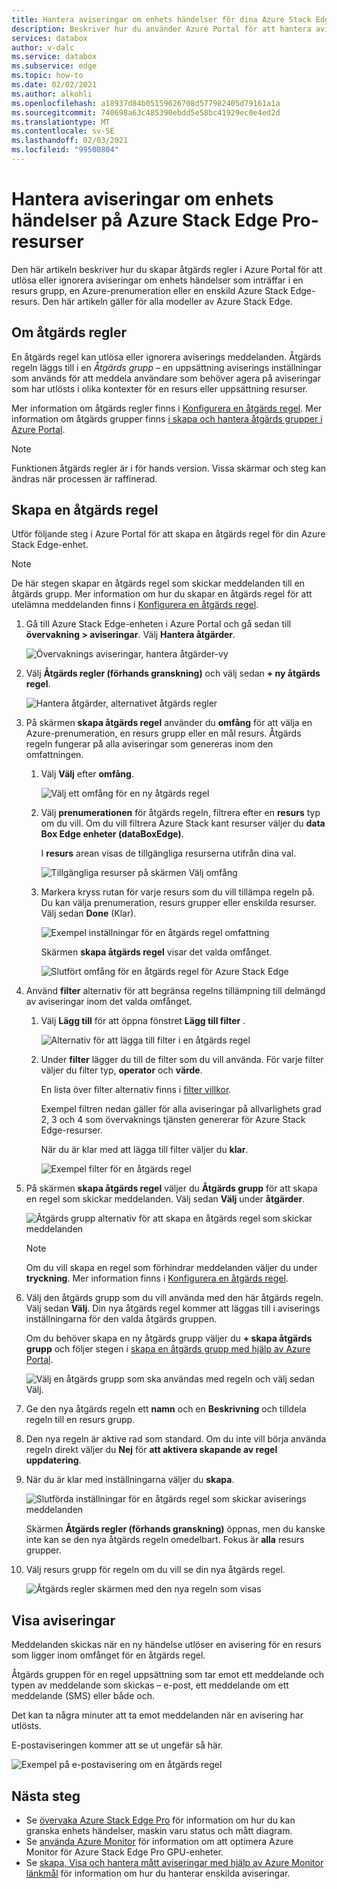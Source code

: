```yaml
---
title: Hantera aviseringar om enhets händelser för dina Azure Stack Edge Pro-resurser | Microsoft Docs
description: Beskriver hur du använder Azure Portal för att hantera aviseringar för enhets händelser på dina Azure Stack Edge Pro-resurser.
services: databox
author: v-dalc
ms.service: databox
ms.subservice: edge
ms.topic: how-to
ms.date: 02/02/2021
ms.author: alkohli
ms.openlocfilehash: a18937d84b05159626708d577982405d79161a1a
ms.sourcegitcommit: 740698a63c485390ebdd5e58bc41929ec0e4ed2d
ms.translationtype: MT
ms.contentlocale: sv-SE
ms.lasthandoff: 02/03/2021
ms.locfileid: "99500804"
---
```

# <a name="manage-device-event-alert-notifications-on-azure-stack-edge-pro-resources"></a>Hantera aviseringar om enhets händelser på Azure Stack Edge Pro-resurser

Den här artikeln beskriver hur du skapar åtgärds regler i Azure Portal för att utlösa eller ignorera aviseringar om enhets händelser som inträffar i en resurs grupp, en Azure-prenumeration eller en enskild Azure Stack Edge-resurs. Den här artikeln gäller för alla modeller av Azure Stack Edge.  

## <a name="about-action-rules"></a>Om åtgärds regler

En åtgärds regel kan utlösa eller ignorera aviserings meddelanden. Åtgärds regeln läggs till i en *Åtgärds grupp* – en uppsättning aviserings inställningar som används för att meddela användare som behöver agera på aviseringar som har utlösts i olika kontexter för en resurs eller uppsättning resurser.

Mer information om åtgärds regler finns i [Konfigurera en åtgärds regel](/azure/azure-monitor/platform/alerts-action-rules?tabs=portal#configuring-an-action-rule). Mer information om åtgärds grupper finns [i skapa och hantera åtgärds grupper i Azure Portal](/blob/master/articles/azure-monitor/platform/action-groups).

> [!NOTE]
> Funktionen åtgärds regler är i för hands version. Vissa skärmar och steg kan ändras när processen är raffinerad.


## <a name="create-an-action-rule"></a>Skapa en åtgärds regel

Utför följande steg i Azure Portal för att skapa en åtgärds regel för din Azure Stack Edge-enhet.

> [!NOTE]
> De här stegen skapar en åtgärds regel som skickar meddelanden till en åtgärds grupp. Mer information om hur du skapar en åtgärds regel för att utelämna meddelanden finns i [Konfigurera en åtgärds regel](/azure/azure-monitor/platform/alerts-action-rules?tabs=portal#configuring-an-action-rule).

1. Gå till Azure Stack Edge-enheten i Azure Portal och gå sedan till **övervakning > aviseringar**. Välj **Hantera åtgärder**.

   ![Övervaknings aviseringar, hantera åtgärder-vy](media/azure-stack-edge-gpu-manage-device-event-alert-notifications/action-rules-open-view-01.png)

2. Välj **Åtgärds regler (förhands granskning)** och välj sedan **+ ny åtgärds regel**.

   ![Hantera åtgärder, alternativet åtgärds regler](media/azure-stack-edge-gpu-manage-device-event-alert-notifications/action-rules-open-view-02.png)

3. På skärmen **skapa åtgärds regel** använder du **omfång** för att välja en Azure-prenumeration, en resurs grupp eller en mål resurs. Åtgärds regeln fungerar på alla aviseringar som genereras inom den omfattningen.

   1. Välj **Välj** efter **omfång**.

      ![Välj ett omfång för en ny åtgärds regel](media/azure-stack-edge-gpu-manage-device-event-alert-notifications/new-action-rule-scope-01.png)

   2. Välj **prenumerationen** för åtgärds regeln, filtrera efter en **resurs** typ om du vill. Om du vill filtrera Azure Stack kant resurser väljer du **data Box Edge enheter (dataBoxEdge)**.

      I **resurs** arean visas de tillgängliga resurserna utifrån dina val.
  
      ![Tillgängliga resurser på skärmen Välj omfång](media/azure-stack-edge-gpu-manage-device-event-alert-notifications/new-action-rule-scope-02.png)

   3. Markera kryss rutan för varje resurs som du vill tillämpa regeln på. Du kan välja prenumeration, resurs grupper eller enskilda resurser. Välj sedan **Done** (Klar).

      ![Exempel inställningar för en åtgärds regel omfattning](media/azure-stack-edge-gpu-manage-device-event-alert-notifications/new-action-rule-scope-03.png)

      Skärmen **skapa åtgärds regel** visar det valda omfånget.

      ![Slutfört omfång för en åtgärds regel för Azure Stack Edge](media/azure-stack-edge-gpu-manage-device-event-alert-notifications/new-action-rule-scope-04.png)

4. Använd **filter** alternativ för att begränsa regelns tillämpning till delmängd av aviseringar inom det valda omfånget.

   1. Välj **Lägg till** för att öppna fönstret **Lägg till filter** .

      ![Alternativ för att lägga till filter i en åtgärds regel](media/azure-stack-edge-gpu-manage-device-event-alert-notifications/new-action-rule-filter-01.png)

   2. Under **filter** lägger du till de filter som du vill använda. För varje filter väljer du filter typ, **operator** och **värde**.
   
      En lista över filter alternativ finns i [filter villkor](/azure/azure-monitor/platform/alerts-action-rules?tabs=portal#filter-criteria).

      Exempel filtren nedan gäller för alla aviseringar på allvarlighets grad 2, 3 och 4 som övervaknings tjänsten genererar för Azure Stack Edge-resurser.

      När du är klar med att lägga till filter väljer du **klar**.
   
      ![Exempel filter för en åtgärds regel](media/azure-stack-edge-gpu-manage-device-event-alert-notifications/new-action-rule-filter-02.png)

5. På skärmen **skapa åtgärds regel** väljer du **Åtgärds grupp** för att skapa en regel som skickar meddelanden. Välj sedan **Välj** under **åtgärder**.

   ![Åtgärds grupp alternativ för att skapa en åtgärds regel som skickar meddelanden](media/azure-stack-edge-gpu-manage-device-event-alert-notifications/new-action-rule-action-group-01.png)

   > [!NOTE]
   > Om du vill skapa en regel som förhindrar meddelanden väljer du under **tryckning**. Mer information finns i [Konfigurera en åtgärds regel](/azure/azure-monitor/platform/alerts-action-rules?tabs=portal#configuring-an-action-rule).

6. Välj den åtgärds grupp som du vill använda med den här åtgärds regeln. Välj sedan **Välj**. Din nya åtgärds regel kommer att läggas till i aviserings inställningarna för den valda åtgärds gruppen.

   Om du behöver skapa en ny åtgärds grupp väljer du **+ skapa åtgärds grupp** och följer stegen i [skapa en åtgärds grupp med hjälp av Azure Portal](/azure/azure-monitor/platform/action-groups#create-an-action-group-by-using-the-azure-portal).

   ![Välj en åtgärds grupp som ska användas med regeln och välj sedan Välj.](media/azure-stack-edge-gpu-manage-device-event-alert-notifications/new-action-rule-action-group-02.png)

7. Ge den nya åtgärds regeln ett **namn** och en **Beskrivning** och tilldela regeln till en resurs grupp.

9. Den nya regeln är aktive rad som standard. Om du inte vill börja använda regeln direkt väljer du **Nej** för **att aktivera skapande av regel uppdatering**.

10. När du är klar med inställningarna väljer du **skapa**.

    ![Slutförda inställningar för en åtgärds regel som skickar aviserings meddelanden](media/azure-stack-edge-gpu-manage-device-event-alert-notifications/new-action-rule-completed-settings.png)

    Skärmen **Åtgärds regler (förhands granskning)** öppnas, men du kanske inte kan se den nya åtgärds regeln omedelbart. Fokus är **alla** resurs grupper.

11. Välj resurs grupp för regeln om du vill se din nya åtgärds regel.

    ![Åtgärds regler skärmen med den nya regeln som visas](media/azure-stack-edge-gpu-manage-device-event-alert-notifications/new-action-rule-displayed.png)


## <a name="view-notifications"></a>Visa aviseringar

Meddelanden skickas när en ny händelse utlöser en avisering för en resurs som ligger inom omfånget för en åtgärds regel.

Åtgärds gruppen för en regel uppsättning som tar emot ett meddelande och typen av meddelande som skickas – e-post, ett meddelande om ett meddelande (SMS) eller både och.

Det kan ta några minuter att ta emot meddelanden när en avisering har utlösts.

E-postaviseringen kommer att se ut ungefär så här.

![Exempel på e-postavisering om en åtgärds regel](media/azure-stack-edge-gpu-manage-device-event-alert-notifications/sample-action-rule-email-notification.png)


## <a name="next-steps"></a>Nästa steg

<!-- - See [Create and manage action groups in the Azure portal](/blob/master/articles/azure-monitor/platform/action-groups) for guidance on creating a new action group.
- See [Configure an action rule](/azure/azure-monitor/platform/alerts-action-rules?tabs=portal#configuring-an-action-rule) for more info about creating action rules that send or suppress alert notifications. -2 bullets referenced above. Making room for local tasks in "Next Steps." --> 
- Se [övervaka Azure Stack Edge Pro](azure-stack-edge-monitor.md) för information om hur du kan granska enhets händelser, maskin varu status och mått diagram. 
- Se [använda Azure Monitor](azure-stack-edge-gpu-enable-azure-monitor.md) för information om att optimera Azure Monitor för Azure Stack Edge Pro GPU-enheter.
- Se [skapa, Visa och hantera mått aviseringar med hjälp av Azure Monitor länkmål](/../azure-monitor/platform/alerts-metric.md) för information om hur du hanterar enskilda aviseringar.

